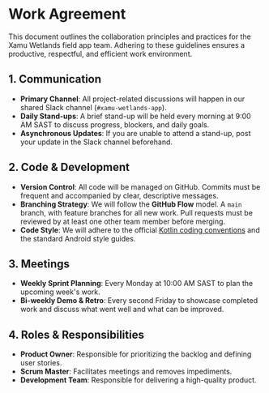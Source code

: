 # Work Agreement

This document outlines the collaboration principles and practices for the Xamu Wetlands field app team. Adhering to these guidelines ensures a productive, respectful, and efficient work environment.

## 1. Communication

- **Primary Channel**: All project-related discussions will happen in our shared Slack channel (`#xamu-wetlands-app`).
- **Daily Stand-ups**: A brief stand-up will be held every morning at 9:00 AM SAST to discuss progress, blockers, and daily goals. 
- **Asynchronous Updates**: If you are unable to attend a stand-up, post your update in the Slack channel beforehand.

## 2. Code & Development

- **Version Control**: All code will be managed on GitHub. Commits must be frequent and accompanied by clear, descriptive messages.
- **Branching Strategy**: We will follow the **GitHub Flow** model. A `main` branch, with feature branches for all new work. Pull requests must be reviewed by at least one other team member before merging.
- **Code Style**: We will adhere to the official [Kotlin coding conventions](https://kotlinlang.org/docs/coding-conventions.html) and the standard Android style guides.

## 3. Meetings

- **Weekly Sprint Planning**: Every Monday at 10:00 AM SAST to plan the upcoming week's work.
- **Bi-weekly Demo & Retro**: Every second Friday to showcase completed work and discuss what went well and what can be improved.

## 4. Roles & Responsibilities

- **Product Owner**: Responsible for prioritizing the backlog and defining user stories.
- **Scrum Master**: Facilitates meetings and removes impediments.
- **Development Team**: Responsible for delivering a high-quality product.
